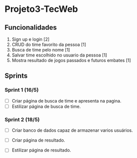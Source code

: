 # Projeto3-TecWeb


## Funcionalidades
1. Sign up e login [2]
2. CRUD do time favorito da pessoa [1]
3. Busca de time pelo nome [1]
4. Salvar time escolhido no usuario da pessoa [1]
5. Mostra resultado de jogos passados e futuros embates [1]

## Sprints
### Sprint 1 (16/5) 
- [ ] Criar página de busca de time e apresenta na pagina. 
- [ ] Estilizar página de busca de time.

### Sprint 2 (18/5)
- [ ] Criar banco de dados capaz de armazenar varios usuários.
- [ ] Criar página de resultado.
- [ ] Estilizar página de resultado.

